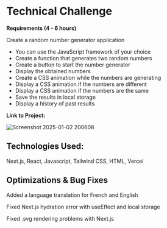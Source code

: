 # Technical Challenge

**Requirements (4 - 6 hours)**


Create a random number generator application

* You can use the JavaScript framework of your choice
* Create a function that generates two random numbers
* Create a button to start the number generator
* Display the obtained numbers
* Create a CSS animation while the numbers are generating
* Display a CSS animation if the numbers are different
* Display a CSS animation if the numbers are the same
* Save the results in local storage
* Display a history of past results







**Link to Project:**

![Screenshot 2025-01-02 200608](https://github.com/user-attachments/assets/4be63650-1c4b-41f8-84f2-5679e129e6ca)


## Technologies Used:

Next.js, React, Javascript, Tailwind CSS, HTML, Vercel 


## Optimizations & Bug Fixes

Added a language translation for French and English

Fixed Next.js hydration error with useEffect and local storage

Fixed .svg rendering problems with Next.js
